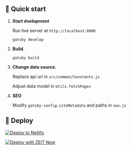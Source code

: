 ## 🚀 Quick start

1.  **Start dvelopment**

    Run live server at  `http://localhost:8000`

    ```shell
    gatsby develop
    ```

2.  **Build.**

    ```shell
    gatsby build
    ```
3.  **Change data source.**
    
    Replace api url in `src/common/Constants.js`
    
    Adjust data model in `Utils.fetchPages`

4.  **SEO**
        
     Modify `gatsby-config.siteMetadata` and paths in `seo.js`

## 💫 Deploy

[![Deploy to Netlify](https://www.netlify.com/img/deploy/button.svg)](https://app.netlify.com/start/deploy?repository=https://github.com/gatsbyjs/gatsby-starter-default)

[![Deploy with ZEIT Now](https://zeit.co/button)](https://zeit.co/import/project?template=https://github.com/gatsbyjs/gatsby-starter-default)
